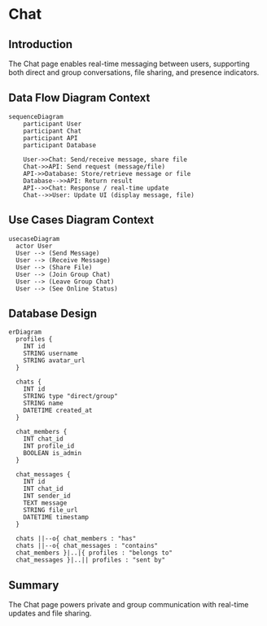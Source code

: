 # Chat

## Introduction
The Chat page enables real-time messaging between users, supporting both direct and group conversations, file sharing, and presence indicators.

## Data Flow Diagram Context
```mermaid
sequenceDiagram
    participant User
    participant Chat
    participant API
    participant Database

    User->>Chat: Send/receive message, share file
    Chat->>API: Send request (message/file)
    API->>Database: Store/retrieve message or file
    Database-->>API: Return result
    API-->>Chat: Response / real-time update
    Chat-->>User: Update UI (display message, file)
```


## Use Cases Diagram Context
```mermaid
usecaseDiagram
  actor User
  User --> (Send Message)
  User --> (Receive Message)
  User --> (Share File)
  User --> (Join Group Chat)
  User --> (Leave Group Chat)
  User --> (See Online Status)
```


## Database Design
```mermaid
erDiagram
  profiles {
    INT id
    STRING username
    STRING avatar_url
  }

  chats {
    INT id
    STRING type "direct/group"
    STRING name
    DATETIME created_at
  }

  chat_members {
    INT chat_id
    INT profile_id
    BOOLEAN is_admin
  }

  chat_messages {
    INT id
    INT chat_id
    INT sender_id
    TEXT message
    STRING file_url
    DATETIME timestamp
  }

  chats ||--o{ chat_members : "has"
  chats ||--o{ chat_messages : "contains"
  chat_members }|..|{ profiles : "belongs to"
  chat_messages }|..|| profiles : "sent by"
```


## Summary
The Chat page powers private and group communication with real-time updates and file sharing. 